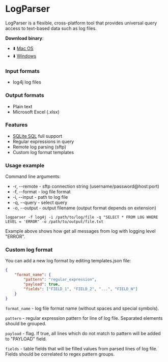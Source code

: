 LogParser
=========

LogParser is a flexible, cross-platform tool that provides universal query access to text-based data such as log files.

**Download binary**:
- :arrow_down: [Mac OS](https://github.com/rmerkushin/logparser/releases/download/v0.1/logparser-mac-0.1.zip)
- :arrow_down: [Windows](https://github.com/rmerkushin/logparser/releases/download/v0.1/logparser-win-0.1.zip)

### Input formats
- log4j log files

### Output formats
- Plain text
- Microsoft Excel (.xlsx)

### Features
- [SQLite SQL](http://www.sqlite.org/lang.html) full support
- Regular expressions in query
- Remote log parsing (sftp)
- Custom log format templates

### Usage example
Сommand line arguments:
- -r, --remote - sftp connection string (username/password@host:port)
- -f, --format - log file format
- -i, --input - path to log file
- -q, --query - select query
- -o, --output - output filename (output format depends on extension)
```shell
logparser -f log4j -i /path/to/log/file -q "SELECT * FROM LOG WHERE LEVEL = 'ERROR" -o /path/to/output/file.txt
```
Example above shows how get all messages from log with logging level "ERROR".

### Сustom log format
You can add a new log format by editing templates.json file:
```json
{
    "format_name": {
        "pattern": "regular_expression",
        "payload": true,
        "fields": ["FIELD_1", "FIELD_2", "...", "FIELD_N"]
    }
}
```
`format_name` - log file format name (without spaces and special symbols).

`pattern` - regular expression pattern for line of log file. Separated elements should be grouped.

`payload` - flag. If true, all lines which do not match to pattern will be added to "PAYLOAD" field.

`fields` - table fields that will be filled values from parsed lines of log file. Fields should be correlated to regex pattern groups.